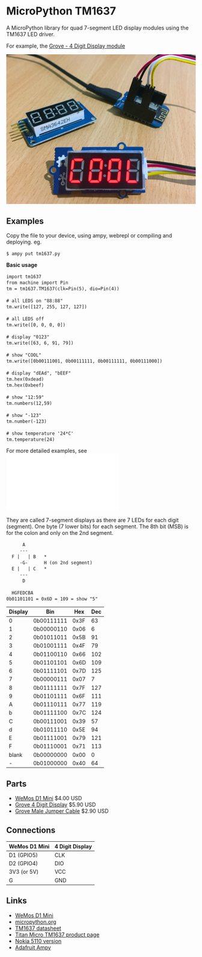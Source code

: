 # MicroPython TM1637

A MicroPython library for quad 7-segment LED display modules using the TM1637 LED driver.

For example, the [Grove - 4 Digit Display module](http://wiki.seeed.cc/Grove-4-Digit_Display/)

![demo](docs/demo.jpg)

## Examples

Copy the file to your device, using ampy, webrepl or compiling and deploying. eg.

```
$ ampy put tm1637.py
```

**Basic usage**

```
import tm1637
from machine import Pin
tm = tm1637.TM1637(clk=Pin(5), dio=Pin(4))

# all LEDS on "88:88"
tm.write([127, 255, 127, 127])

# all LEDS off
tm.write([0, 0, 0, 0])

# display "0123"
tm.write([63, 6, 91, 79])

# show "COOL"
tm.write([0b00111001, 0b00111111, 0b00111111, 0b00111000])

# display "dEAd", "bEEF"
tm.hex(0xdead)
tm.hex(0xbeef)

# show "12:59"
tm.numbers(12,59)

# show "-123"
tm.number(-123)

# show temperature '24*C'
tm.temperature(24)
```

For more detailed examples, see ![tm1637_test.py](tm1637_test.py)

They are called 7-segment displays as there are 7 LEDs for each digit (segment).
One byte (7 lower bits) for each segment. The 8th bit (MSB) is for the colon and only on the 2nd segment.

```
      A
     ---
  F |   | B   *
     -G-      H (on 2nd segment)
  E |   | C   *
     ---
      D

  HGFEDCBA
0b01101101 = 0x6D = 109 = show "5"
```

Display | Bin        | Hex  | Dec
------- | ---------- | ---- | ---
0       | 0b00111111 | 0x3F | 63
1       | 0b00000110 | 0x06 | 6
2       | 0b01011011 | 0x5B | 91
3       | 0b01001111 | 0x4F | 79
4       | 0b01100110 | 0x66 | 102
5       | 0b01101101 | 0x6D | 109
6       | 0b01111101 | 0x7D | 125
7       | 0b00000111 | 0x07 | 7
8       | 0b01111111 | 0x7F | 127
9       | 0b01101111 | 0x6F | 111
A       | 0b01110111 | 0x77 | 119
b       | 0b01111100 | 0x7C | 124
C       | 0b00111001 | 0x39 | 57
d       | 0b01011110 | 0x5E | 94
E       | 0b01111001 | 0x79 | 121
F       | 0b01110001 | 0x71 | 113
blank   | 0b00000000 | 0x00 | 0
\-       | 0b01000000 | 0x40 | 64

## Parts

* [WeMos D1 Mini](https://www.aliexpress.com/store/product/D1-mini-Mini-NodeMcu-4M-bytes-Lua-WIFI-Internet-of-Things-development-board-based-ESP8266/1331105_32529101036.html) $4.00 USD
* [Grove 4 Digit Display](https://www.seeedstudio.com/grove-4digital-display-p-1198.html) $5.90 USD
* [Grove Male Jumper Cable](https://www.seeedstudio.com/Grove-4-pin-Male-Jumper-to-Grove-4-pin-Conversion-Cable-%285-PCs-per-Pack%29-p-1565.html) $2.90 USD

## Connections

WeMos D1 Mini | 4 Digit Display
------------- | ---------------
D1 (GPIO5)    | CLK
D2 (GPIO4)    | DIO
3V3 (or 5V)   | VCC
G             | GND

## Links

* [WeMos D1 Mini](http://www.wemos.cc/Products/d1_mini.html)
* [micropython.org](http://micropython.org)
* [TM1637 datasheet](http://www.titanmec.com/index.php/en/project/download/id/302.html)
* [Titan Micro TM1637 product page](http://www.titanmec.com/index.php/en/project/view/id/302.html)
* [Nokia 5110 version](https://github.com/mcauser/MicroPython-ESP8266-Nokia-5110-Quad-7-segment)
* [Adafruit Ampy](https://learn.adafruit.com/micropython-basics-load-files-and-run-code/install-ampy)
